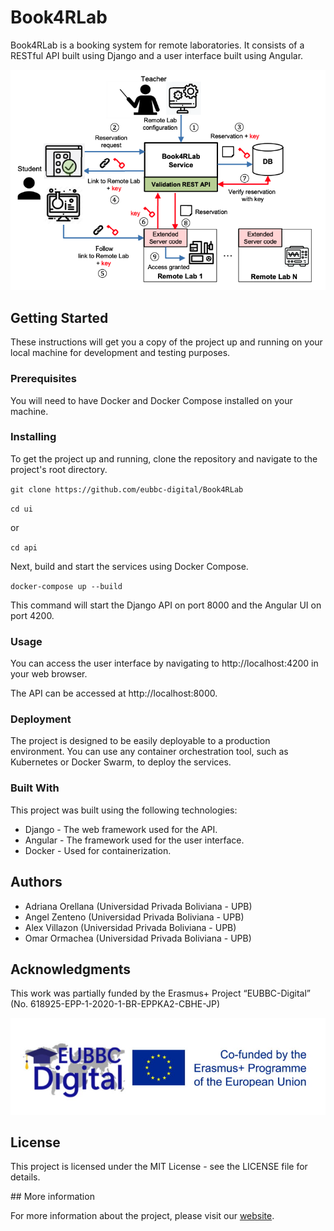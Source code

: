 # Book4RLab
Book4RLab is a booking system for remote laboratories. It consists of a RESTful API built using Django and a user interface built using Angular.

![](assets/architecture.png)

## Getting Started
These instructions will get you a copy of the project up and running on your local machine for development and testing purposes.

### Prerequisites
You will need to have Docker and Docker Compose installed on your machine.

### Installing
To get the project up and running, clone the repository and navigate to the project's root directory.

`git clone https://github.com/eubbc-digital/Book4RLab`

`cd ui`

or 

`cd api`

Next, build and start the services using Docker Compose.

`docker-compose up --build`

This command will start the Django API on port 8000 and the Angular UI on port 4200.

### Usage
You can access the user interface by navigating to http://localhost:4200 in your web browser.

The API can be accessed at http://localhost:8000.

### Deployment
The project is designed to be easily deployable to a production environment. You can use any container orchestration tool, such as Kubernetes or Docker Swarm, to deploy the services.

### Built With

This project was built using the following technologies:

 - Django - The web framework used for the API.
 - Angular - The framework used for the user interface.
 - Docker - Used for containerization.

## Authors

 - Adriana Orellana (Universidad Privada Boliviana - UPB)
 - Angel Zenteno (Universidad Privada Boliviana - UPB)
 - Alex Villazon (Universidad Privada Boliviana - UPB)
 - Omar Ormachea (Universidad Privada Boliviana - UPB)

## Acknowledgments

This work was partially funded by the Erasmus+ Project “EUBBC-Digital” (No.
618925-EPP-1-2020-1-BR-EPPKA2-CBHE-JP)

![](assets/erasmus.jpeg)

## License
This project is licensed under the MIT License - see the LICENSE file for details.

## More information

For more information about the project, please visit our [website](https://eubbc-digital.upb.edu/).
